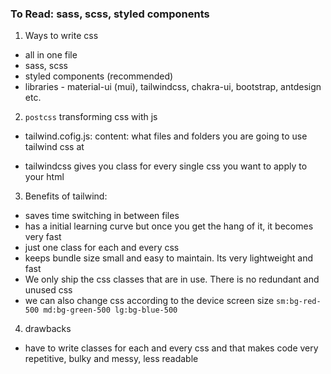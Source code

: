 ### To Read: sass, scss, styled components

1. Ways to write css

- all in one file
- sass, scss
- styled components (recommended)
- libraries - material-ui (mui), tailwindcss, chakra-ui, bootstrap, antdesign etc.

2. `postcss` transforming css with js

- tailwind.cofig.js:
  content: what files and folders you are going to use tailwind css at

- tailwindcss gives you class for every single css you want to apply to your html

3. Benefits of tailwind:

- saves time switching in between files
- has a initial learning curve but once you get the hang of it, it becomes very fast
- just one class for each and every css
- keeps bundle size small and easy to maintain. Its very lightweight and fast
- We only ship the css classes that are in use. There is no redundant and unused css
- we can also change css according to the device screen size
  `sm:bg-red-500 md:bg-green-500 lg:bg-blue-500`

4. drawbacks

- have to write classes for each and every css and that makes code very repetitive, bulky and messy, less readable
